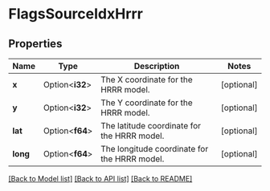 # FlagsSourceIdxHrrr

## Properties

Name | Type | Description | Notes
------------ | ------------- | ------------- | -------------
**x** | Option<**i32**> | The X coordinate for the HRRR model. | [optional]
**y** | Option<**i32**> | The Y coordinate for the HRRR model. | [optional]
**lat** | Option<**f64**> | The latitude coordinate for the HRRR model. | [optional]
**long** | Option<**f64**> | The longitude coordinate for the HRRR model. | [optional]

[[Back to Model list]](../README.md#documentation-for-models) [[Back to API list]](../README.md#documentation-for-api-endpoints) [[Back to README]](../README.md)


